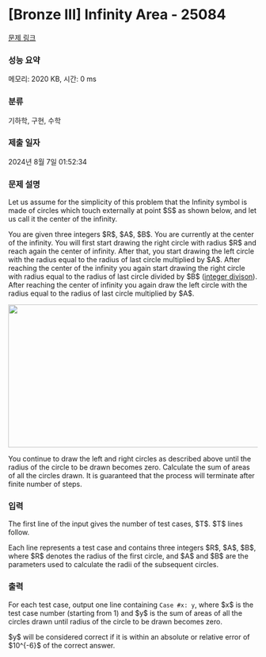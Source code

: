 # [Bronze III] Infinity Area - 25084 

[문제 링크](https://www.acmicpc.net/problem/25084) 

### 성능 요약

메모리: 2020 KB, 시간: 0 ms

### 분류

기하학, 구현, 수학

### 제출 일자

2024년 8월 7일 01:52:34

### 문제 설명

<p>Let us assume for the simplicity of this problem that the Infinity symbol is made of circles which touch externally at point $S$ as shown below, and let us call it the center of the infinity.</p>

<p>You are given three integers $R$, $A$, $B$. You are currently at the center of the infinity. You will first start drawing the right circle with radius $R$ and reach again the center of infinity. After that, you start drawing the left circle with the radius equal to the radius of last circle multiplied by $A$. After reaching the center of the infinity you again start drawing the right circle with radius equal to the radius of last circle divided by $B$ (<a href="https://mathworld.wolfram.com/IntegerDivision.html" target="_blank">integer divison</a>). After reaching the center of infinity you again draw the left circle with the radius equal to the radius of last circle multiplied by $A$.</p>

<p style="text-align: center;"><img alt="" src="" style="width: 512px; height: 288px;"></p>

<p>You continue to draw the left and right circles as described above until the radius of the circle to be drawn becomes zero. Calculate the sum of areas of all the circles drawn. It is guaranteed that the process will terminate after finite number of steps.</p>

### 입력 

 <p>The first line of the input gives the number of test cases, $T$. $T$ lines follow.</p>

<p>Each line represents a test case and contains three integers $R$, $A$, $B$, where $R$ denotes the radius of the first circle, and $A$ and $B$ are the parameters used to calculate the radii of the subsequent circles.</p>

### 출력 

 <p>For each test case, output one line containing <code>Case #x: y</code>, where $x$ is the test case number (starting from 1) and $y$ is the sum of areas of all the circles drawn until radius of the circle to be drawn becomes zero.</p>

<p>$y$ will be considered correct if it is within an absolute or relative error of $10^{-6}$ of the correct answer.</p>

